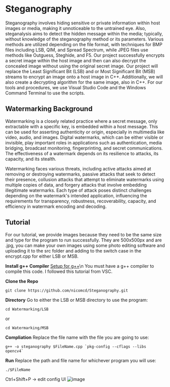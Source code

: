 # Steganography

Steganography involves hiding sensitive or private information within host images or media, making it unnoticeable to the untrained eye. Also, steganalysis aims to detect the hidden message within the media; typically, without knowledge of the steganography method or its parameters. Various methods are utilized depending on the file format, with techniques for BMP files including LSB, QIM, and Spread Spectrum, while JPEG files use methods like Outguess, Steghide, and F5.
Our project successfully encrypts a secret image within the host image and then can also decrypt the concealed image without using the original secret image. Our project will replace the Least Significant Bit (LSB) and or Most Significant Bit (MSB) streams to encrypt an image onto a host image in C++. Additionally, we will also create a decrypting algorithm for the same image, also in C++. For our tools and procedures, we use Visual Studio Code and the Windows Command Terminal to use the scripts.

## Watermarking Background 
Watermarking is a closely related practice where a secret message, only extractable with a specific key, is embedded within a host message. This can be used for asserting authenticity or origin, especially in multimedia like video, audio, and images. Digital watermarks, which can be either visible or invisible, play important roles in applications such as authentication, media bridging, broadcast monitoring, fingerprinting, and secret communications. The effectiveness of a watermark depends on its resilience to attacks, its capacity, and its stealth. 

Watermarking faces various threats, including active attacks aimed at removing or destroying watermarks, passive attacks that seek to detect their presence, collusion attacks that attempt to eliminate watermarks using multiple copies of data, and forgery attacks that involve embedding illegitimate watermarks. Each type of attack poses distinct challenges depending on the watermark's intended application, influencing the requirements for transparency, robustness, recoverability, capacity, and efficiency in watermark encoding and decoding. 

## Tutorial
For our tutorial, we provide images because they need to be the same size and type for the program to run successfully. They are 500x500px and are .jpg, you can make your own images using some photo editing software and uploading it to the src folder and adding to the switch case in the encrypt.cpp for either LSB or MSB. 

**Install g++ Compiler**
[Setup for g++](https://code.visualstudio.com/docs/cpp/config-mingw)\n
You must have a g++ compiler to compile this code. I followed this tutorial from VSC.

**Clone the Repo**
```
git clone https://github.com/nicomcd/Steganography.git
```

**Directory**
Go to either the LSB or MSB directory to use the program:
```
cd Watermarking/LSB
```
or
```
cd Watermarking/MSB
```

**Compliation**
Replace the file name with the file you are going to use:
```
g++ -o steganography $FileName.cpp `pkg-config --cflags --libs opencv4`
```

**Run**
Replace the path and file name for whichever program you will use:
```
./$FileName
```
Ctrl+Shift+P -> edit config UI
![image](https://github.com/nicomcd/Steganography/assets/35404943/937466a6-6152-4a88-87a6-a2edcf11ec53)

